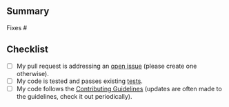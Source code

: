 ## Summary

<!-- Please reference the issue this PR addresses. -->
Fixes #

## Checklist

- [ ] My pull request is addressing an [open issue](https://github.com/xwp/unsplash-wp/issues) (please create one otherwise).
- [ ] My code is tested and passes existing [tests](https://github.com/xwp/unsplash-wp/blob/develop/contributing/engineering.md#tests).
- [ ] My code follows the [Contributing Guidelines](https://github.com/xwp/unsplash-wp/blob/develop/contributing.md) (updates are often made to the guidelines, check it out periodically).
